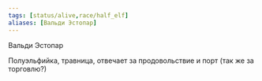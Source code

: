 ```yaml
---
tags: [status/alive,race/half_elf]
aliases: [Вальди Эстопар]
---
```


Вальди Эстопар

Полуэльфийка, травница, отвечает за продовольствие и порт (так же за торговлю?)
